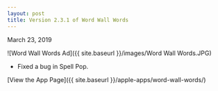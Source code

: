 ```yaml
---
layout: post
title: Version 2.3.1 of Word Wall Words
---
```


March 23, 2019

![Word Wall Words Ad]({{ site.baseurl }}/images/Word Wall Words.JPG)

- Fixed a bug in Spell Pop.

[View the App Page]({{ site.baseurl }}/apple-apps/word-wall-words/)
